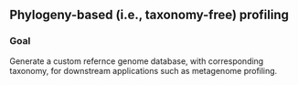 ## Phylogeny-based (i.e., taxonomy-free) profiling

### Goal

Generate a custom refernce genome database, with corresponding taxonomy, for downstream applications such as metagenome profiling.
